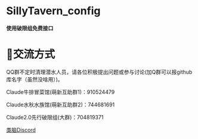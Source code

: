 # SillyTavern_config

**使用破限组免费接口**



<h1>💬交流方式</h1>

QQ群不定时清理潜水人员，请各位积极提出问题或参与讨论(加Q群可以报github库名字（虽然没啥用）)。

Claude牛排冒菜馆(萌新互助群1)：910524479

Claude水秋水族馆(萌新互助群2)：744681691 

Claude2.0先行破限组(大群)：704819371

[类脑Discord](https://discord.gg/HWNkueX34q)
